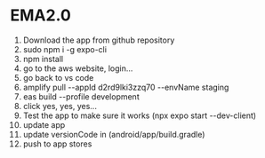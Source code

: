 # EMA2.0

1. Download the app from github repository
2. sudo npm i -g expo-cli
3. npm install
4. go to the aws website, login...
5. go back to vs code
6. amplify pull --appId d2rd9lki3zzq70 --envName staging
7. eas build --profile development
8. click yes, yes, yes...
9. Test the app to make sure it works (npx expo start --dev-client)
10. update app
11. update versionCode in (android/app/build.gradle)
12. push to app stores
